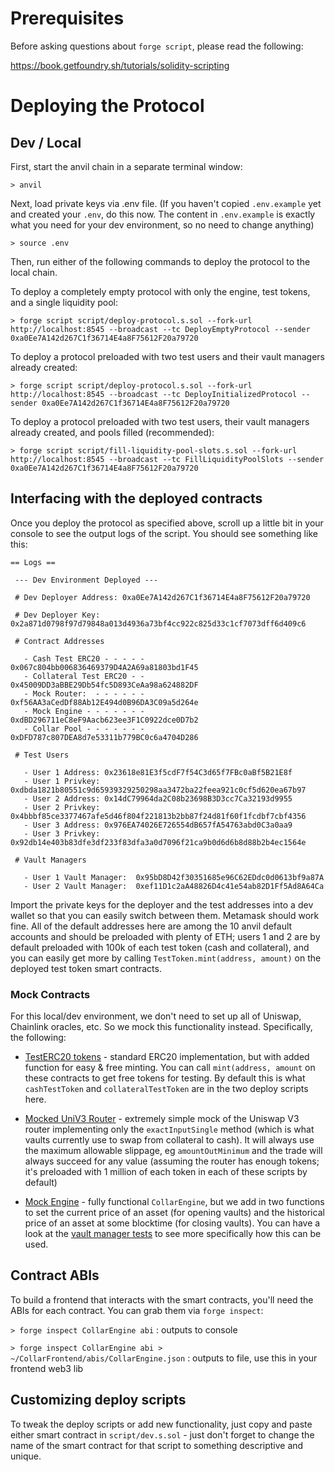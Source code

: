# Prerequisites
Before asking questions about `forge script`, please read the following:

https://book.getfoundry.sh/tutorials/solidity-scripting

# Deploying the Protocol

## Dev / Local

 First, start the anvil chain in a separate terminal window:
 
 `> anvil`

 Next, load private keys via .env file. (If you haven't copied `.env.example` yet and created your `.env`, do this now. The content in `.env.example` is exactly what you need for your dev environment, so no need to change anything)

 `> source .env`
 
 Then, run either of the following commands to deploy the protocol to the local chain.

 To deploy a completely empty protocol with only the engine, test tokens, and a single liquidity pool: 
 
`> forge script script/deploy-protocol.s.sol --fork-url http://localhost:8545 --broadcast --tc DeployEmptyProtocol --sender 0xa0Ee7A142d267C1f36714E4a8F75612F20a79720`

 To deploy a protocol preloaded with two test users and their vault managers already created: 
 
`> forge script script/deploy-protocol.s.sol --fork-url http://localhost:8545 --broadcast --tc DeployInitializedProtocol --sender 0xa0Ee7A142d267C1f36714E4a8F75612F20a79720`

 To deploy a protocol preloaded with two test users, their vault managers already created, and pools filled (recommended): 

 `> forge script script/fill-liquidity-pool-slots.s.sol --fork-url http://localhost:8545 --broadcast --tc FillLiquidityPoolSlots --sender 0xa0Ee7A142d267C1f36714E4a8F75612F20a79720`

## Interfacing with the deployed contracts

Once you deploy the protocol as specified above, scroll up a little bit in your console to see the output logs of the script. You should see something like this:

```
== Logs ==
  
 --- Dev Environment Deployed ---
  
 # Dev Deployer Address: 0xa0Ee7A142d267C1f36714E4a8F75612F20a79720
  
 # Dev Deployer Key:     0x2a871d0798f97d79848a013d4936a73bf4cc922c825d33c1cf7073dff6d409c6
  
 # Contract Addresses

   - Cash Test ERC20 - - - - -  0x067c804bb006836469379D4A2A69a81803bd1F45
   - Collateral Test ERC20 - -  0x45009DD3aBBE29Db54fc5D893CeAa98a624882DF
   - Mock Router:  - - - - - -  0xf56AA3aCedDf88Ab12E494d0B96DA3C09a5d264e
   - Mock Engine - - - - - - -  0xdBD296711eC8eF9Aacb623ee3F1C0922dce0D7b2
   - Collar Pool - - - - - - -  0xDFD787c807DEA8d7e53311b779BC0c6a4704D286
  
 # Test Users

   - User 1 Address: 0x23618e81E3f5cdF7f54C3d65f7FBc0aBf5B21E8f
   - User 1 Privkey: 0xdbda1821b80551c9d65939329250298aa3472ba22feea921c0cf5d620ea67b97
   - User 2 Address: 0x14dC79964da2C08b23698B3D3cc7Ca32193d9955
   - User 2 Privkey: 0x4bbbf85ce3377467afe5d46f804f221813b2bb87f24d81f60f1fcdbf7cbf4356
   - User 3 Address: 0x976EA74026E726554dB657fA54763abd0C3a0aa9
   - User 3 Privkey: 0x92db14e403b83dfe3df233f83dfa3a0d7096f21ca9b0d6d6b8d88b2b4ec1564e
  
 # Vault Managers

   - User 1 Vault Manager:  0x95bD8D42f30351685e96C62EDdc0d0613bf9a87A
   - User 2 Vault Manager:  0xef11D1c2aA48826D4c41e54ab82D1Ff5Ad8A64Ca
   ```

Import the private keys for the deployer and the test addresses into a dev wallet so that you can easily switch between them. Metamask should work fine. All of the default addresses here are among the 10 anvil default accounts and should be preloaded with plenty of ETH; users 1 and 2 are by default preloaded with 100k of each test token (cash and collateral), and you can easily get more by calling `TestToken.mint(address, amount)` on the deployed test token smart contracts.

### Mock Contracts
    
For this local/dev environment, we don't need to set up all of Uniswap, Chainlink oracles, etc. So we mock this functionality instead. Specifically, the following:

 - [TestERC20 tokens](../test/utils/TestERC20.sol) - standard ERC20 implementation, but with added function for easy & free minting. You can call `mint(address, amount` on these contracts to get free tokens for testing. By default this is what `cashTestToken` and `collateralTestToken` are in the two deploy scripts here.

 - [Mocked UniV3 Router](../test/utils//MockUniRouter.sol)  - extremely simple mock of the Uniswap V3 router implementing only the `exactInputSingle` method (which is what vaults currently use to swap from collateral to cash). It will always use the maximum allowable slippage, eg `amountOutMinimum` and the trade will always succeed for any value (assuming the router has enough tokens; it's preloaded with 1 million of each token in each of these scripts by default)

 - [Mock Engine](../test/utils/MockEngine.sol) - fully functional `CollarEngine`, but we add in two functions to set the current price of an asset (for opening vaults) and the historical price of an asset at some blocktime (for closing vaults). You can have a look at the [vault manager tests](../test/unit/CollarVaultManager.t.sol) to see more specifically how this can be used.

## Contract ABIs

To build a frontend that interacts with the smart contracts, you'll need the ABIs for each contract. You can grab them via `forge inspect`:

`> forge inspect CollarEngine abi` : outputs to console

`> forge inspect CollarEngine abi > ~/CollarFrontend/abis/CollarEngine.json` : outputs to file, use this in your frontend web3 lib

## Customizing deploy scripts

To tweak the deploy scripts or add new functionality, just copy and paste either smart contract in `script/dev.s.sol` - just don't forget to change the name of the smart contract for that script to something descriptive and unique.